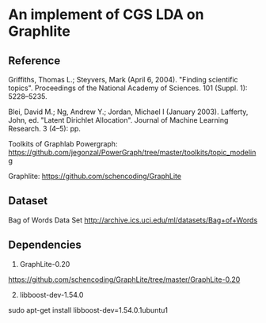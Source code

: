 # An implement of CGS LDA on Graphlite
## Reference

Griffiths, Thomas L.; Steyvers, Mark (April 6, 2004). "Finding scientific topics". Proceedings of the National Academy of
Sciences. 101 (Suppl. 1): 5228–5235.

Blei, David M.; Ng, Andrew Y.; Jordan, Michael I (January 2003). Lafferty, John, ed. "Latent Dirichlet Allocation". Journal of Machine Learning Research. 3 (4–5): pp.

Toolkits of Graphlab Powergraph: https://github.com/jegonzal/PowerGraph/tree/master/toolkits/topic_modeling

Graphlite: https://github.com/schencoding/GraphLite

## Dataset
Bag of Words Data Set http://archive.ics.uci.edu/ml/datasets/Bag+of+Words

## Dependencies
1. GraphLite-0.20

https://github.com/schencoding/GraphLite/tree/master/GraphLite-0.20

2. libboost-dev-1.54.0

sudo apt-get install libboost-dev=1.54.0.1ubuntu1
